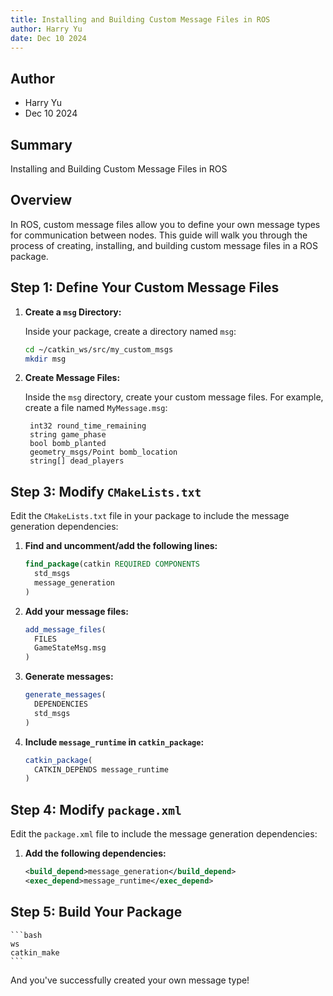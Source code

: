 ```yaml
---
title: Installing and Building Custom Message Files in ROS
author: Harry Yu
date: Dec 10 2024
---
```


## Author
* Harry Yu
* Dec 10 2024

## Summary

Installing and Building Custom Message Files in ROS

## Overview

In ROS, custom message files allow you to define your own message types for communication between nodes. This guide will walk you through the process of creating, installing, and building custom message files in a ROS package.

## Step 1: Define Your Custom Message Files

1. **Create a `msg` Directory:**

   Inside your package, create a directory named `msg`:

   ```bash
   cd ~/catkin_ws/src/my_custom_msgs
   mkdir msg
   ```

2. **Create Message Files:**

   Inside the `msg` directory, create your custom message files. For example, create a file named `MyMessage.msg`:

   ```
    int32 round_time_remaining
    string game_phase
    bool bomb_planted
    geometry_msgs/Point bomb_location
    string[] dead_players
   ```

## Step 3: Modify `CMakeLists.txt`

Edit the `CMakeLists.txt` file in your package to include the message generation dependencies:

1. **Find and uncomment/add the following lines:**

   ```cmake
   find_package(catkin REQUIRED COMPONENTS
     std_msgs
     message_generation
   )
   ```

2. **Add your message files:**

   ```cmake
   add_message_files(
     FILES
     GameStateMsg.msg
   )
   ```

3. **Generate messages:**

   ```cmake
   generate_messages(
     DEPENDENCIES
     std_msgs
   )
   ```

4. **Include `message_runtime` in `catkin_package`:**

   ```cmake
   catkin_package(
     CATKIN_DEPENDS message_runtime
   )
   ```

## Step 4: Modify `package.xml`

Edit the `package.xml` file to include the message generation dependencies:

1. **Add the following dependencies:**

   ```xml
   <build_depend>message_generation</build_depend>
   <exec_depend>message_runtime</exec_depend>
   ```

## Step 5: Build Your Package
    ```bash
    ws
    catkin_make
    ```

And you've successfully created your own message type!